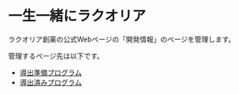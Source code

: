 # 一生一緒にラクオリア

ラクオリア創薬の公式Webページの「開発情報」のページを管理します。

管理するページ先は以下です。

- [導出準備プログラム](https://www.raqualia.co.jp/product/)
- [導出済みプログラム](https://www.raqualia.co.jp/product/derived-program.html)
